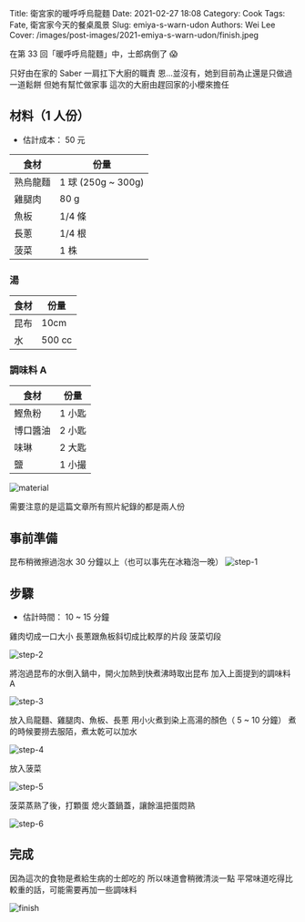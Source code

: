 Title: 衛宮家的暖呼呼烏龍麵
Date: 2021-02-27 18:08
Category: Cook
Tags: Fate, 衛宮家今天的餐桌風景
Slug: emiya-s-warn-udon
Authors: Wei Lee
Cover: /images/post-images/2021-emiya-s-warn-udon/finish.jpeg

在第 33 回「暖呼呼烏龍麵」中，士郎病倒了 😱

<!--more-->

只好由在家的 Saber 一肩扛下大廚的職責
恩...並沒有，她到目前為止還是只做過一道鬆餅
但她有幫忙做家事
這次的大廚由趕回家的小櫻來擔任

## 材料（1 人份）
* 估計成本： 50 元

| 食材 | 份量 |
| --- | --- |
| 熟烏龍麵 | 1 球 (250g ~ 300g) |
| 雞腿肉 | 80 g |
| 魚板 | 1/4 條 |
| 長蔥 | 1/4 根 |
| 菠菜 | 1 株 |

### 湯
| 食材 | 份量 |
| --- | --- |
| 昆布 | 10cm |
| 水 | 500 cc |

### 調味料 A
| 食材 | 份量 |
| --- | --- |
| 鰹魚粉 | 1 小匙 |
| 博口醬油 | 2 小匙 |
| 味琳 | 2 大匙 |
| 鹽 | 1 小撮 |

![material]({static}/images/post-images/2021-emiya-s-warn-udon/material.jpeg)

需要注意的是這篇文章所有照片紀錄的都是兩人份

## 事前準備
昆布稍微擦過泡水 30 分鐘以上（也可以事先在冰箱泡一晚）
![step-1]({static}/images/post-images/2021-emiya-s-warn-udon/step-1.jpeg)

## 步驟
* 估計時間： 10 ~ 15 分鐘

雞肉切成一口大小
長蔥跟魚板斜切成比較厚的片段
菠菜切段

![step-2]({static}/images/post-images/2021-emiya-s-warn-udon/step-2.jpg)

將泡過昆布的水倒入鍋中，開火加熱到快煮沸時取出昆布
加入上面提到的調味料 A

![step-3]({static}/images/post-images/2021-emiya-s-warn-udon/step-3.jpeg)

放入烏龍麵、雞腿肉、魚板、長蔥
用小火煮到染上高湯的顏色（ 5 ~ 10 分鐘）
煮的時候要撈去服陌，煮太乾可以加水

![step-4]({static}/images/post-images/2021-emiya-s-warn-udon/step-4.jpeg)

放入菠菜

![step-5]({static}/images/post-images/2021-emiya-s-warn-udon/step-5.jpeg)

菠菜蒸熟了後，打顆蛋
熄火蓋鍋蓋，讓餘溫把蛋悶熟

![step-6]({static}/images/post-images/2021-emiya-s-warn-udon/step-6.jpeg)

## 完成
因為這次的食物是煮給生病的士郎吃的
所以味道會稍微清淡一點
平常味道吃得比較重的話，可能需要再加一些調味料

![finish]({static}/images/post-images/2021-emiya-s-warn-udon/finish.jpeg)
